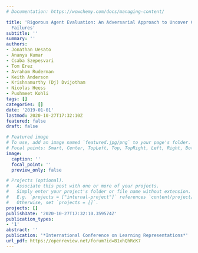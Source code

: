 ```yaml
---
# Documentation: https://wowchemy.com/docs/managing-content/

title: 'Rigorous Agent Evaluation: An Adversarial Approach to Uncover Catastrophic
  Failures'
subtitle: ''
summary: ''
authors:
- Jonathan Uesato
- Ananya Kumar
- Csaba Szepesvari
- Tom Erez
- Avraham Ruderman
- Keith Anderson
- Krishnamurthy (Dj) Dvijotham
- Nicolas Heess
- Pushmeet Kohli
tags: []
categories: []
date: '2019-01-01'
lastmod: 2020-10-27T17:32:10Z
featured: false
draft: false

# Featured image
# To use, add an image named `featured.jpg/png` to your page's folder.
# Focal points: Smart, Center, TopLeft, Top, TopRight, Left, Right, BottomLeft, Bottom, BottomRight.
image:
  caption: ''
  focal_point: ''
  preview_only: false

# Projects (optional).
#   Associate this post with one or more of your projects.
#   Simply enter your project's folder or file name without extension.
#   E.g. `projects = ["internal-project"]` references `content/project/deep-learning/index.md`.
#   Otherwise, set `projects = []`.
projects: []
publishDate: '2020-10-27T17:32:10.359574Z'
publication_types:
- '1'
abstract: ''
publication: '*International Conference on Learning Representations*'
url_pdf: https://openreview.net/forum?id=B1xhQhRcK7
---
```

